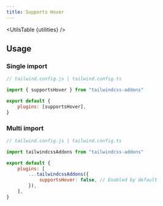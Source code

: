 ```yaml
---
title: Supports Hover
---
```


<script>
    import UtilsTable from "$lib/UtilsTable.svelte"
	const utilities = {
		".supports-hover": {
			"@media (hover: hover)": "",
		},
	}
</script>

<UtilsTable {utilities} />

## Usage

### Single import

```js
// tailwind.config.js | tailwind.config.ts

import { supportsHover } from "tailwindcss-addons"

export default {
    plugins: [supportsHover],
}
```

### Multi import

```js
// tailwind.config.js | tailwind.config.ts

import tailwindcssAddons from "tailwindcss-addons"

export default {
    plugins: [
        ...tailwindcssAddons({
            supportsHover: false, // Enabled by default
        }),
    ],
}
```
